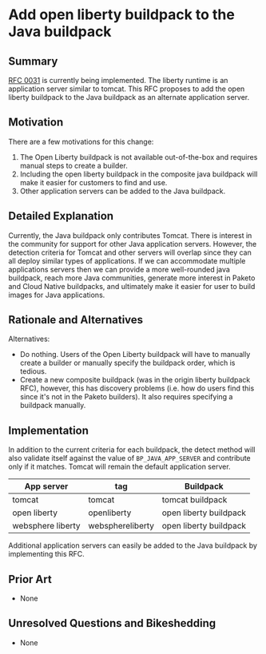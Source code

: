 # Add open liberty buildpack to the Java buildpack

## Summary

[RFC 0031](https://github.com/paketo-buildpacks/rfcs/blob/main/text/0031-liberty-buildpack.md) is currently being implemented.   The liberty runtime is an application server similar to tomcat.  This RFC proposes
to add the open liberty buildpack to the Java buildpack as an alternate application server.  

## Motivation

There are a few motivations for this change:

1. The Open Liberty buildpack is not available out-of-the-box and requires manual steps to create a builder. 
2. Including the open liberty buildpack in the composite java buildpack will make it easier for customers to find and use.  
3. Other application servers can be added to the Java buildpack.

## Detailed Explanation

Currently, the Java buildpack only contributes Tomcat.  There is interest in the community for support for other Java application servers. However, the detection criteria for 
Tomcat and other servers will overlap since they can all deploy similar types of applications.  If we can accommodate multiple applications servers then we can provide a more 
well-rounded java buildpack, reach more Java communities, generate more interest in Paketo and Cloud Native buildpacks, and ultimately make it easier for user to build images for Java applications. 

## Rationale and Alternatives

Alternatives:

- Do nothing. Users of the Open Liberty buildpack will have to manually create a builder or manually specify the buildpack order, which is tedious.
- Create a new composite buildpack (was in the origin liberty buildpack RFC), however, this has discovery problems (i.e. how do users find this since it's not in the Paketo builders). It also 
requires specifying a buildpack manually.

## Implementation

In addition to the current criteria for each buildpack, the detect method will also validate itself against the value of `BP_JAVA_APP_SERVER` and contribute only if it matches. 
Tomcat will remain the default application server.

| App server         | tag          	| Buildpack                             |
| ------------       | ------------ 	| --------------------------------------|
| tomcat             | tomcat       	|  tomcat buildpack                     |
| open liberty       | openliberty  	|  open liberty buildpack 		 		|
| websphere liberty  | websphereliberty	|  open liberty buildpack				|

Additional application servers can easily be added to the Java buildpack by implementing this RFC.  

## Prior Art

- None

## Unresolved Questions and Bikeshedding

- None
